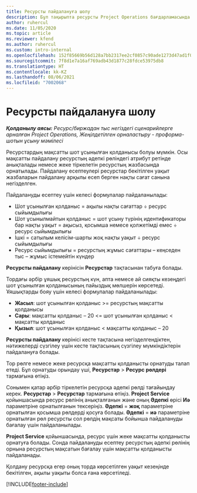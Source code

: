 ```yaml
---
title: Ресурсты пайдалануға шолу
description: Бұл тақырыпта ресурсты Project Operations бағдарламасында пайдалану туралы ақпарат берілген.
author: ruhercul
ms.date: 11/05/2020
ms.topic: article
ms.reviewer: kfend
ms.author: ruhercul
ms.custom: intro-internal
ms.openlocfilehash: 152f85669b56d128a7bb2317ee2cf0857c90ade1273d47ad1f0f387e00a6bbd8
ms.sourcegitcommit: 7f8d1e7a16af769adb43d1877c28fdce53975db8
ms.translationtype: HT
ms.contentlocale: kk-KZ
ms.lasthandoff: 08/06/2021
ms.locfileid: "7002068"
---
```

# <a name="resource-utilization-overview"></a>Ресурсты пайдалануға шолу

_**Қолданылу аясы:** Ресурс/биржадан тыс негіздегі сценарийлерге арналған Project Operations, Жеңілдетілген орналастыру - проформа-шотын ұсыну мәмілесі_

Ресурстардың мақсатты шот ұсынылған қолданысы болуы мүмкін. Осы мақсатты пайдалану ресурстың әдепкі рөліндегі атрибут ретінде анықталады немесе жеке тіркелетін ресурстың жазбасында орнатылады. Пайдалану есептеулері ресурстар бекітілген уақыт жазбаларын пайдалану арқылы есеп берген нақты сағат санына негізделген.

Пайдалануды есептеу үшін келесі формулалар пайдаланылады:

  - Шот ұсынылған қолданыс = ақылы нақты сағаттар ÷ ресурс сыйымдылығы
  - Шот ұсынылмайтын қолданыс = шот ұсыну түрінің идентификаторы бар нақты уақыт = ақысыз, қосымша немесе қолжетімді емес ÷ ресурс сыйымдылығы
  - Ішкі = сатылым келісім-шарты жоқ нақты уақыт ÷ ресурс сыйымдылығы
  - Ресурс сыйымдылығы = ресурстың жұмыс сағаттары – кеңседен тыс – жұмыс істемейтін күндер

**Ресурсты пайдалану** көрінісін **Ресурстар** тақтасынан табуға болады.

Тордағы әрбір ұяшық ресурстың күн, апта немесе ай сияқты кезеңдегі шот ұсынылған қолданысының пайыздық мөлшерін көрсетеді. Ұяшықтарды бояу үшін келесі формулалар пайдаланылады:

  - **Жасыл**: шот ұсынылған қолданыс >= ресурстың мақсатты қолданысы
  - **Сары**: мақсатты қолданыс – 20 <= шот ұсынылған қолданыс < мақсатты қолданыс
  - **Қызыл**: шот ұсынылған қолданыс < мақсатты қолданыс – 20

**Ресурсты пайдалану** көрінісі кесте тақтасына негізделгендіктен, нәтижелерді сүзгілеу үшін кесте тақтасының сүзгілеу мүмкіндіктерін пайдалануға болады.

Тор рөлге немесе жеке ресурсқа мақсатты қолданысты орнатуды талап етеді. Бұл орнатуды орындау үші, **Ресурстар** > **Ресурс рөлдері** тармағына өтіңіз.

Сонымен қатар әрбір тіркелетін ресурсқа әдепкі рөлді тағайындау керек. **Ресурстар** > **Ресурстар** тармағына өтіңіз. **Project Service** қойыншасында ресурс рөлінің анықталғанын және оның **Әдепкі** өрісі **Иә** параметріне орнатылғанын тексеріңіз. **Әдепкі** = **жоқ** параметріне орнатылған қосымша рөлдерді қосуға болады. **Әдепкі** = **иә** параметріне орнатылған рөл ресурсты сол рөлдің мақсаты бойынша пайдалануды бағалау үшін пайдаланылады.

**Project Service** қойыншасында, ресурс үшін жеке мақсатты қолданысты орнатуға болады. Сонда пайдалануды есептеу ресурстың әдепкі рөлінің орнына ресурстың мақсатын бағалау үшін мақсатты қолданысты пайдаланады.

Қолдану ресурсқа егер оның торда көрсетілген уақыт кезеңінде бекітілген, ақылы уақыты болса ғана көрсетіледі.


[!INCLUDE[footer-include](../includes/footer-banner.md)]